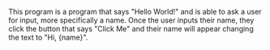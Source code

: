 This program is a program that says "Hello World!" and is able to ask a user for input, more specifically a name. Once the user inputs their name, they click the button that says "Click Me" and their name will appear changing the text to "Hi, {name}".
